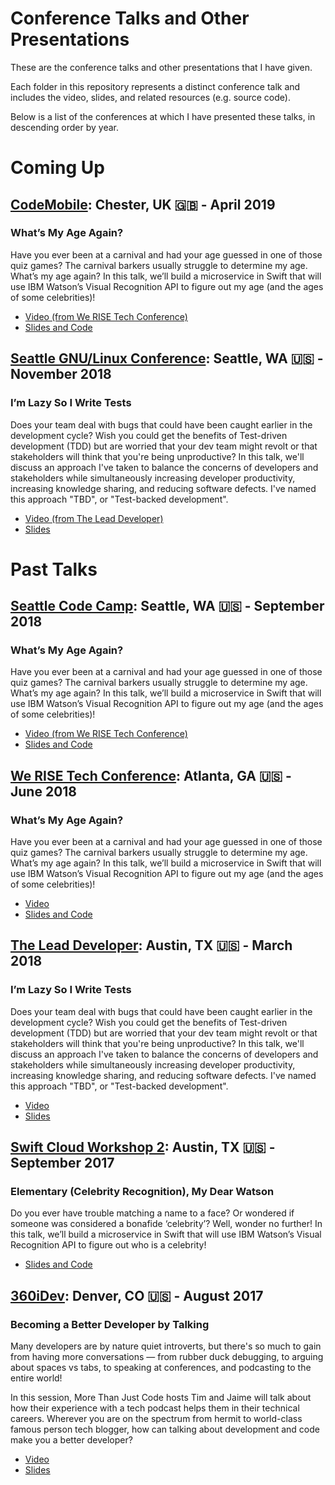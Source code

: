 # Conference Talks and Other Presentations

These are the conference talks and other presentations that I have given.

Each folder in this repository represents a distinct conference talk and includes the video, slides, and related resources (e.g. source code).

Below is a list of the conferences at which I have presented these talks, in descending order by year.

# Coming Up

## [CodeMobile](http://www.codemobile.co.uk/): Chester, UK 🇬🇧 - April 2019

### What’s My Age Again?

Have you ever been at a carnival and had your age guessed in one of those quiz games? The carnival barkers usually struggle to determine my age. What’s my age again? In this talk, we’ll build a microservice in Swift that will use IBM Watson’s Visual Recognition API to figure out my age (and the ages of some celebrities)!

- [Video (from We RISE Tech Conference)](https://www.recallact.com/presentation/whats-my-age-again)
- [Slides and Code](https://github.com/DevWithTheHair/Conference-Talks/tree/master/Whats-My-Age-Again)

## [Seattle GNU/Linux Conference](http://seagl.org/): Seattle, WA 🇺🇸 - November 2018

### I’m Lazy So I Write Tests

Does your team deal with bugs that could have been caught earlier in the development cycle? Wish you could get the benefits of Test-driven development (TDD) but are worried that your dev team might revolt or that stakeholders will think that you're being unproductive? In this talk, we'll discuss an approach I've taken to balance the concerns of developers and stakeholders while simultaneously increasing developer productivity, increasing knowledge sharing, and reducing software defects. I've named this approach "TBD", or "Test-backed development".

- [Video (from The Lead Developer)](https://www.youtube.com/watch?v=LAXjfYi-KyM)
- [Slides](https://github.com/DevWithTheHair/Conference-Talks/tree/master/Im-Lazy-So-I-Write-Tests)

# Past Talks

## [Seattle Code Camp](https://seattle.codecamp.us/): Seattle, WA 🇺🇸 - September 2018

### What’s My Age Again?

Have you ever been at a carnival and had your age guessed in one of those quiz games? The carnival barkers usually struggle to determine my age. What’s my age again? In this talk, we’ll build a microservice in Swift that will use IBM Watson’s Visual Recognition API to figure out my age (and the ages of some celebrities)!

- [Video (from We RISE Tech Conference)](https://www.recallact.com/presentation/whats-my-age-again)
- [Slides and Code](https://github.com/DevWithTheHair/Conference-Talks/tree/master/Whats-My-Age-Again)

## [We RISE Tech Conference](https://werise.tech/): Atlanta, GA 🇺🇸 - June 2018

### What’s My Age Again?

Have you ever been at a carnival and had your age guessed in one of those quiz games? The carnival barkers usually struggle to determine my age. What’s my age again? In this talk, we’ll build a microservice in Swift that will use IBM Watson’s Visual Recognition API to figure out my age (and the ages of some celebrities)!

- [Video](https://www.recallact.com/presentation/whats-my-age-again)
- [Slides and Code](https://github.com/DevWithTheHair/Conference-Talks/tree/master/Whats-My-Age-Again)

## [The Lead Developer](https://theleaddeveloper.com/): Austin, TX 🇺🇸 - March 2018

### I’m Lazy So I Write Tests

Does your team deal with bugs that could have been caught earlier in the development cycle? Wish you could get the benefits of Test-driven development (TDD) but are worried that your dev team might revolt or that stakeholders will think that you're being unproductive? In this talk, we'll discuss an approach I've taken to balance the concerns of developers and stakeholders while simultaneously increasing developer productivity, increasing knowledge sharing, and reducing software defects. I've named this approach "TBD", or "Test-backed development".

- [Video](https://www.youtube.com/watch?v=LAXjfYi-KyM)
- [Slides](https://github.com/DevWithTheHair/Conference-Talks/tree/master/Im-Lazy-So-I-Write-Tests)

## [Swift Cloud Workshop 2](https://www.swiftcloudwork.shop/): Austin, TX 🇺🇸 - September 2017

### Elementary (Celebrity Recognition), My Dear Watson

Do you ever have trouble matching a name to a face? Or wondered if someone was considered a bonafide ‘celebrity’? Well, wonder no further! In this talk, we’ll build a microservice in Swift that will use IBM Watson’s Visual Recognition API to figure out who is a celebrity!

- [Slides and Code](https://github.com/DevWithTheHair/Conference-Talks/tree/master/Elementary-Celebrity-Recognition-My-Dear-Watson)

## [360iDev](https://360idev.com/): Denver, CO 🇺🇸 - August 2017

### Becoming a Better Developer by Talking

Many developers are by nature quiet introverts, but there's so much to gain from having more conversations — from rubber duck debugging, to arguing about spaces vs tabs, to speaking at conferences, and podcasting to the entire world!

In this session, More Than Just Code hosts Tim and Jaime will talk about how their experience with a tech podcast helps them in their technical careers. Wherever you are on the spectrum from hermit to world-class famous person tech blogger, how can talking about development and code make you a better developer?

- [Video](https://www.youtube.com/watch?v=fNZpvz9KTCU)
- [Slides](https://github.com/DevWithTheHair/Conference-Talks/tree/master/Becoming-a-Better-Developer-by-Talking)
